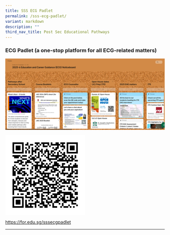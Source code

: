```yaml
---
title: SSS ECG Padlet
permalink: /sss-ecg-padlet/
variant: markdown
description: ""
third_nav_title: Post Sec Educational Pathways
---
```

### ECG Padlet (a one-stop platform for all ECG-related matters)

![](/images/Parents%20&amp;%20Students/ECG%20Padlet/ecg_padlet.png)

<img align="center" style="width:50%" src="/images/Parents%20&amp;%20Students/ECG%20Padlet/ecd_padlet_qr_code.png">

https://for.edu.sg/sssecgpadlet

<hr>